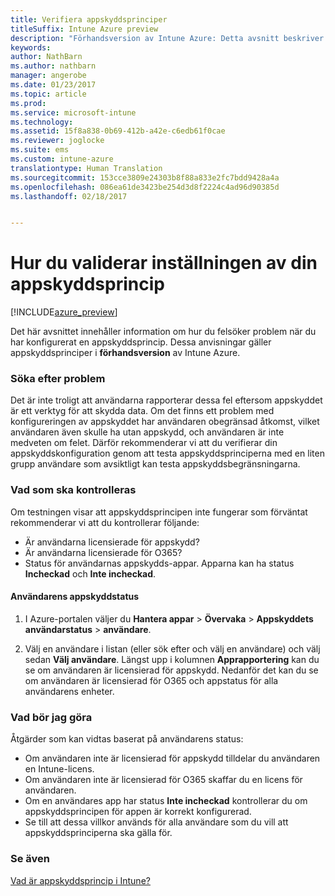 ```yaml
---
title: Verifiera appskyddsprinciper
titleSuffix: Intune Azure preview
description: "Förhandsversion av Intune Azure: Detta avsnitt beskriver hur du kan testa och validera om din appskyddsprincip är korrekt konfigurerad och fungerar som förväntat."
keywords: 
author: NathBarn
ms.author: nathbarn
manager: angerobe
ms.date: 01/23/2017
ms.topic: article
ms.prod: 
ms.service: microsoft-intune
ms.technology: 
ms.assetid: 15f8a838-0b69-412b-a42e-c6edb61f0cae
ms.reviewer: joglocke
ms.suite: ems
ms.custom: intune-azure
translationtype: Human Translation
ms.sourcegitcommit: 153cce3809e24303b8f88a833e2fc7bdd9428a4a
ms.openlocfilehash: 086ea61de3423be254d3d8f2224c4ad96d90385d
ms.lasthandoff: 02/18/2017


---
```


# <a name="how-to-validate-your-app-protection-policy-setup"></a>Hur du validerar inställningen av din appskyddsprincip

[!INCLUDE[azure_preview](../includes/azure_preview.md)]


Det här avsnittet innehåller information om hur du felsöker problem när du har konfigurerat en appskyddsprincip. Dessa anvisningar gäller appskyddsprinciper i **förhandsversion** av Intune Azure.

### <a name="checking-for-symptoms"></a>Söka efter problem
Det är inte troligt att användarna rapporterar dessa fel eftersom appskyddet är ett verktyg för att skydda data. Om det finns ett problem med konfigureringen av appskyddet har användaren obegränsad åtkomst, vilket användaren även skulle ha utan appskydd, och användaren är inte medveten om felet. Därför rekommenderar vi att du verifierar din appskyddskonfiguration genom att testa appskyddsprinciperna med en liten grupp användare som avsiktligt kan testa appskyddsbegränsningarna.


### <a name="what-to-check"></a>Vad som ska kontrolleras

Om testningen visar att appskyddsprincipen inte fungerar som förväntat rekommenderar vi att du kontrollerar följande:

- Är användarna licensierade för appskydd?
- Är användarna licensierade för O365?
- Status för användarnas appskydds-appar. Apparna kan ha status **Incheckad** och **Inte incheckad**.

#### <a name="user-app-protection-status"></a>Användarens appskyddstatus
1. I Azure-portalen väljer du **Hantera appar** > **Övervaka** >  **Appskyddets användarstatus** > **användare**.

2. Välj en användare i listan (eller sök efter och välj en användare) och välj sedan **Välj användare**. Längst upp i kolumnen **Apprapportering** kan du se om användaren är licensierad för appskydd. Nedanför det kan du se om användaren är licensierad för O365 och appstatus för alla användarens enheter.



### <a name="what-to-do"></a>Vad bör jag göra
Åtgärder som kan vidtas baserat på användarens status:

- Om användaren inte är licensierad för appskydd tilldelar du användaren en Intune-licens.
- Om användaren inte är licensierad för O365 skaffar du en licens för användaren.
- Om en användares app har status **Inte incheckad** kontrollerar du om appskyddsprincipen för appen är korrekt konfigurerad.
- Se till att dessa villkor används för alla användare som du vill att appskyddsprinciperna ska gälla för.

### <a name="see-also"></a>Se även

[Vad är appskyddsprincip i Intune?](app-protection-policies.md)

